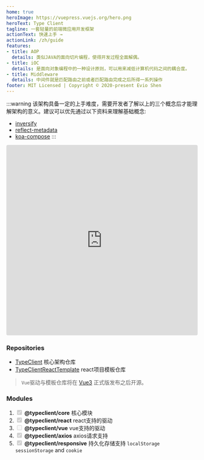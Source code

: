 ```yaml
---
home: true
heroImage: https://vuepress.vuejs.org/hero.png
heroText: Type Client
tagline: 一套轻量的前端微应用开发框架
actionText: 快速上手 →
actionLink: /zh/guide
features:
- title: AOP
  details: 类似JAVA的面向切片编程，使得开发过程全面解偶。
- title: iOC
  details: 是面向对象编程中的一种设计原则，可以用来减低计算机代码之间的耦合度。
- title: Middleware
  details: 中间件就是匹配路由之前或者匹配路由完成之后所得一系列操作
footer: MIT Licensed | Copyright © 2020-present Evio Shen
---
```


:::warning
该架构具备一定的上手难度，需要开发者了解以上的三个概念后才能理解架构的意义。建议可以优先通过以下资料来理解基础概念:

- [inversify](https://npmjs.com/inversify)
- [reflect-metadata](https://www.npmjs.com/package/reflect-metadata)
- [koa-compose](https://www.npmjs.com/package/koa-compose)
:::

<iframe src="https://codesandbox.io/embed/github/flowxjs/TypeClientReactTemplate/tree/master/?fontsize=14&hidenavigation=1&theme=dark"
  style="width:100%; height:500px; border:0; border-radius: 4px; overflow:hidden;"
  title="flowxjs/TypeClientReactTemplate"
  allow="accelerometer; ambient-light-sensor; camera; encrypted-media; geolocation; gyroscope; hid; microphone; midi; payment; usb; vr; xr-spatial-tracking"
  sandbox="allow-forms allow-modals allow-popups allow-presentation allow-same-origin allow-scripts"
></iframe>



### Repositories

- [TypeClient](https://github.com/flowxjs/TypeClient) 核心架构仓库
- [TypeClientReactTemplate](https://github.com/flowxjs/TypeClientReactTemplate) react项目模板仓库

> `Vue`驱动与模板仓库将在 [Vue3](https://v3.vuejs.org) 正式版发布之后开源。

### Modules

1. <input type="checkbox" checked disabled /> **@typeclient/core** 核心模块
1. <input type="checkbox" checked disabled /> **@typeclient/react** react支持的驱动
1. <input type="checkbox" disabled /> **@typeclient/vue** vue支持的驱动
1. <input type="checkbox" checked disabled /> **@typeclient/axios** axios请求支持
1. <input type="checkbox" checked disabled /> **@typeclient/responsive** 持久化存储支持 `localStorage` `sessionStorage` and `cookie`